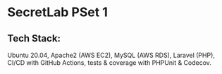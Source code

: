 # SecretLab PSet 1

## Tech Stack:
Ubuntu 20.04, Apache2 (AWS EC2), MySQL (AWS RDS), Laravel (PHP), CI/CD with GitHub Actions, tests & coverage with PHPUnit & Codecov. 
